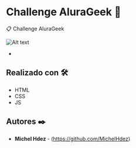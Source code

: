 Challenge AluraGeek 🚀
===========
📋 Challenge AluraGeek

![Alt text](imagen.png "imagen descripcion")

* 

## Realizado con 🛠️
* HTML
* CSS
* JS

## Autores ✒️
* **Michel Hdez** - (https://github.com/MichelHdez)